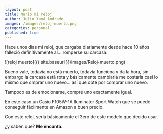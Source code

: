 ```yaml
---
layout: post
title: Murió mi reloj
author: Julio Yamá Andrade
images: /images/reloj-muerto.png
categories: personal
published: true
---
```

Hace unos días mi reloj, que cargaba diariamente desde hace 10 años falleció definitivamente al... romperse su carcasa.

![reloj muerto]({{ site.baseurl }}/images/Reloj-muerto.png)

Bueno vale, todavía no está muerto, todavía funciona y da la hora, sin embargo la carcasa está rota y básicamente cambiarla me costaría casi lo mismo que omprar uno nuevo... así que opté por comprar uno nuevo.

Tampoco es de emocionarse, compré uno exactamente igual.

En este caso un Casio F105W-1A Iluminator Sport Watch que se puede conseguir fácilmente en Amazon a buen precio.

Con este reloj, sería básicamente el 3ero de este modelo que decido usar.

¿y saben que?
**Me encanta.**
